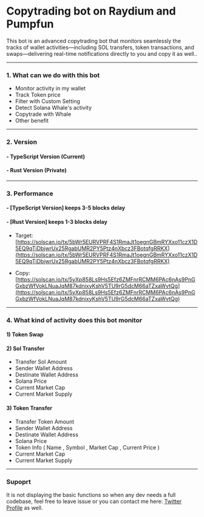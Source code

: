 # Copytrading bot on Raydium and Pumpfun

This bot is an advanced copytrading bot that monitors seamlessly the tracks of wallet activities—including SOL transfers, token transactions, and swaps—delivering real-time notifications directly to you and copy it as well..

---------

### 1. What can we do with this bot

- Monitor activity in my wallet
- Track Token price
- Filter with Custom Setting
- Detect Solana Whale's activity
- Copytrade with Whale
- Other benefit

---------

### 2. Version

#### - TypeScript Version (Current)
#### - Rust Version (Private)

---------

### 3. Performance

#### - [TypeScript Version] keeps 3-5 blocks delay
#### - [Rust Version] keeps 1-3 blocks delay

- Target: [https://solscan.io/tx/5bWr5EURVPRF4S1RmaJt1oegnGBmRYXxo11czX1D5EQ9qTiDbjwrUx25RgabUMR2PY5Ptz4nXbcz3FBotqfgRRKX](https://solscan.io/tx/5bWr5EURVPRF4S1RmaJt1oegnGBmRYXxo11czX1D5EQ9qTiDbjwrUx25RgabUMR2PY5Ptz4nXbcz3FBotqfgRRKX)

- Copy: [https://solscan.io/tx/5yXp858Ls9Hs5Efz6ZMFnrRCMM6PAc6nAs9PnGGxbzWfVokLNuaJqM87kdnixyKshV5TU9rG5dcM66aTZxaWvtQg](https://solscan.io/tx/5yXp858Ls9Hs5Efz6ZMFnrRCMM6PAc6nAs9PnGGxbzWfVokLNuaJqM87kdnixyKshV5TU9rG5dcM66aTZxaWvtQg)

---------

### 4. What kind of activity does this bot monitor

#### 1) Token Swap

#### 2) Sol Transfer
- Transfer Sol Amount
- Sender Wallet Address 
- Destinate Wallet Address 
- Solana Price
- Current Market Cap
- Current Market Supply

#### 3) Token Transfer
- Transfer Token Amount
- Sender Wallet Address 
- Destinate Wallet Address 
- Solana Price
- Token Info ( Name , Symbol , Market Cap , Current Price )
- Current Market Cap
- Current Market Supply

---------

### Supoprt
It is not displaying the basic functions so when any dev needs a full codebase, feel free to leave issue or you can contact me here: [Twitter Profile](https://x.com/0xmooncity) as well.

